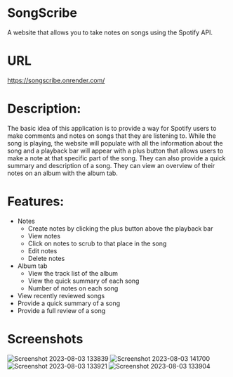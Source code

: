 # SongScribe

A website that allows you to take notes on songs using the Spotify API.

# URL

https://songscribe.onrender.com/

# Description:

The basic idea of this application is to provide a way for Spotify users to make comments and notes on songs that they are listening to. While the song is playing, the website will populate with all the information about the song and a playback bar will appear with a plus button that allows users to make a note at that specific part of the song. They can also provide a quick summary and description of a song. They can view an overview of their notes on an album with the album tab.

# Features:

-   Notes
    -   Create notes by clicking the plus button above the playback bar
    -   View notes
    -   Click on notes to scrub to that place in the song
    -   Edit notes
    -   Delete notes
-   Album tab
    -   View the track list of the album
    -   View the quick summary of each song
    -   Number of notes on each song
-   View recently reviewed songs
-   Provide a quick summary of a song
-   Provide a full review of a song

# Screenshots

![Screenshot 2023-08-03 133839](https://github.com/quinnmp/SongScribe/assets/72775766/788b51e7-b6b9-4fc5-b1a1-61551c564dac)
![Screenshot 2023-08-03 141700](https://github.com/quinnmp/SongScribe/assets/72775766/d1eded47-61e0-46c2-9aeb-811c6046e203)
![Screenshot 2023-08-03 133921](https://github.com/quinnmp/SongScribe/assets/72775766/641af5f3-7627-44bb-8986-524a1671e69e)
![Screenshot 2023-08-03 133904](https://github.com/quinnmp/SongScribe/assets/72775766/59c4f514-c5b1-4a10-97bd-f3fa2563048f)
